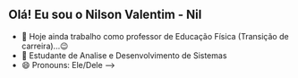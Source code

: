 ## Olá! Eu sou o Nilson Valentim - Nil

- 🔭 Hoje ainda trabalho como professor de Educação Física (Transição de carreira)...😉
- 🌱 Estudante de Analise e Desenvolvimento de Sistemas
- 😄 Pronouns: Ele/Dele
-->
